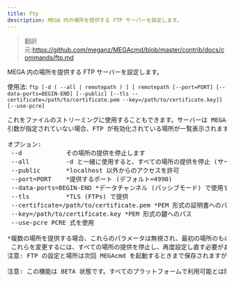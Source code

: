 ```yaml
---
title: ftp
description: MEGA 内の場所を提供する FTP サーバーを設定します。
---
```


>翻訳元:https://github.com/meganz/MEGAcmd/blob/master/contrib/docs/commands/ftp.md

MEGA 内の場所を提供する FTP サーバーを設定します。

使用法: `ftp [-d ( --all | remotepath ) ] [ remotepath [--port=PORT] [--data-ports=BEGIN-END] [--public] [--tls --certificate=/path/to/certificate.pem --key=/path/to/certificate.key]] [--use-pcre]`
<pre>
これをファイルのストリーミングに使用することもできます。サーバーは MEGAcmd サーバーが動作している間実行されます。
引数が指定されていない場合、FTP が有効化されている場所が一覧表示されます。

オプション:
 --d        	その場所の提供を停止します
 --all      	-d と一緒に使用すると、すべての場所の提供を停止 (サーバーも停止)
 --public   	*localhost 以外からのアクセスを許可
 --port=PORT	*提供するポート (デフォルト=4990)
 --data-ports=BEGIN-END	*データチャンネル (パッシブモード) で使用するポート範囲 (デフォルト=1500-1600)
 --tls      	*TLS (FTPs) で提供
 --certificate=/path/to/certificate.pem	*PEM 形式の証明書へのパス
 --key=/path/to/certificate.key	*PEM 形式の鍵へのパス
 --use-pcre	PCRE 式を使用

*複数の場所を提供する場合、これらのパラメータは無視され、最初の場所のものが使用されます。
 これらを変更するには、すべての場所の提供を停止し、再度設定し直す必要があります。
注意: FTP の設定と場所は次回 MEGAcmd を起動するときまで保存されますが、ログアウトすると削除されます。

注意: この機能は BETA 状態です。すべてのプラットフォームで利用可能とは限りません。問題がある場合は support@mega.nz までご連絡ください。
</pre>
